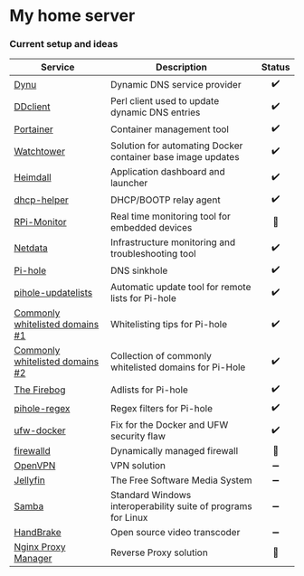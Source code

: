 # My home server
### Current setup and ideas

Service | Description | Status
--- | --- | :---:
[Dynu](https://www.dynu.com) | Dynamic DNS service provider | :heavy_check_mark:
[DDclient](https://github.com/ddclient/ddclient) | Perl client used to update dynamic DNS entries | :heavy_check_mark:
[Portainer](https://www.portainer.io) | Container management tool | :heavy_check_mark:
[Watchtower](https://containrrr.dev/watchtower/) | Solution for automating Docker container base image updates | :heavy_check_mark:
[Heimdall](https://heimdall.site) | Application dashboard and launcher | :heavy_check_mark:
[dhcp-helper](http://manpages.ubuntu.com/manpages/xenial/man8/dhcp-helper.8.html) | DHCP/BOOTP relay agent | :heavy_check_mark:
[RPi-Monitor](https://github.com/XavierBerger/RPi-Monitor) | Real time monitoring tool for embedded devices | :memo:
[Netdata](https://www.netdata.cloud) | Infrastructure monitoring and troubleshooting tool | :heavy_check_mark:
[Pi-hole](https://pi-hole.net) | DNS sinkhole | :heavy_check_mark:
[pihole-updatelists](https://github.com/jacklul/pihole-updatelists) | Automatic update tool for remote lists for Pi-hole | :heavy_check_mark:
[Commonly whitelisted domains #1](https://discourse.pi-hole.net/t/commonly-whitelisted-domains/212) | Whitelisting tips for Pi-hole | :heavy_check_mark:
[Commonly whitelisted domains #2](https://github.com/anudeepND/whitelist) | Collection of commonly whitelisted domains for Pi-Hole | :heavy_check_mark:
[The Firebog](https://firebog.net) | Adlists for Pi-hole | :heavy_check_mark:
[pihole-regex](https://github.com/mmotti/pihole-regex) | Regex filters for Pi-hole | :heavy_check_mark:
[ufw-docker](https://github.com/chaifeng/ufw-docker) | Fix for the Docker and UFW security flaw | :heavy_check_mark:
[firewalld](https://firewalld.org) | Dynamically managed firewall | :memo:
[OpenVPN](https://openvpn.net) | VPN solution | :heavy_minus_sign:
[Jellyfin](https://jellyfin.org) | The Free Software Media System | :heavy_minus_sign:
[Samba](https://www.samba.org) | Standard Windows interoperability suite of programs for Linux | :heavy_minus_sign:
[HandBrake](https://handbrake.fr) | Open source video transcoder | :heavy_minus_sign:
[Nginx Proxy Manager](https://nginxproxymanager.com) | Reverse Proxy solution | :memo:
